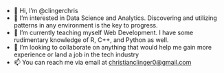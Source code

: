- 👋 Hi, I’m @clingerchris
- 👀 I’m interested in Data Science and Analytics. Discovering and utilizing patterns in any environment is the key to progress. 
- 🌱 I’m currently teaching myself Web Development. I have some rudimentary knowledge of R, C++, and Python as well. 
- 💞️ I’m looking to collaborate on anything that would help me gain more experience or land a job in the tech industry
- 📫 You can reach me via email at christianclinger0@gmail.com

<!---
clingerchris/clingerchris is a ✨ special ✨ repository because its `README.md` (this file) appears on your GitHub profile.
You can click the Preview link to take a look at your changes.
--->
